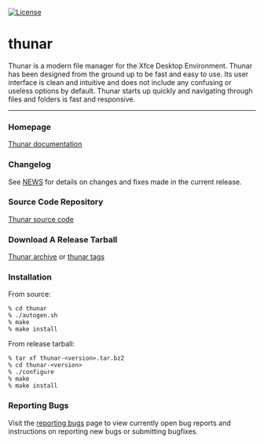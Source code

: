 [![License](https://img.shields.io/badge/License-GPL%20v2-blue.svg)](https://gitlab.xfce.org/xfce/thunar/COPYING)

# thunar


Thunar is a modern file manager for the Xfce Desktop Environment. Thunar has been designed from the ground up to be fast and easy to use. Its user interface is clean and intuitive and does not include any confusing or useless options by default. Thunar starts up quickly and navigating through files and folders is fast and responsive.

----

### Homepage

[Thunar documentation](https://docs.xfce.org/xfce/thunar/start)

### Changelog

See [NEWS](https://gitlab.xfce.org/xfce/thunar/-/blob/master/NEWS) for details on changes and fixes made in the current release.

### Source Code Repository

[Thunar source code](https://gitlab.xfce.org/xfce/thunar)

### Download A Release Tarball

[Thunar archive](https://archive.xfce.org/src/xfce/thunar)
    or
[thunar tags](https://gitlab.xfce.org/xfce/thunar/-/tags)

### Installation

From source: 

    % cd thunar
    % ./autogen.sh
    % make
    % make install

From release tarball:

    % tar xf thunar-<version>.tar.bz2
    % cd thunar-<version>
    % ./configure
    % make
    % make install

### Reporting Bugs

Visit the [reporting bugs](https://docs.xfce.org/xfce/thunar/bugs) page to view currently open bug reports and instructions on reporting new bugs or submitting bugfixes.

